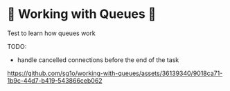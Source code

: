 # 🥝 Working with Queues 🥝

Test to learn how queues work

TODO: 

- handle cancelled connections before the end of the task

https://github.com/sg1o/working-with-queues/assets/36139340/9018ca71-1b9c-44d7-b419-543866ceb062
